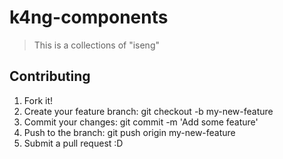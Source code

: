# k4ng-components
> This is a collections of "iseng"

## Contributing

1. Fork it!
1. Create your feature branch: git checkout -b my-new-feature
1. Commit your changes: git commit -m 'Add some feature'
1. Push to the branch: git push origin my-new-feature
1. Submit a pull request :D
